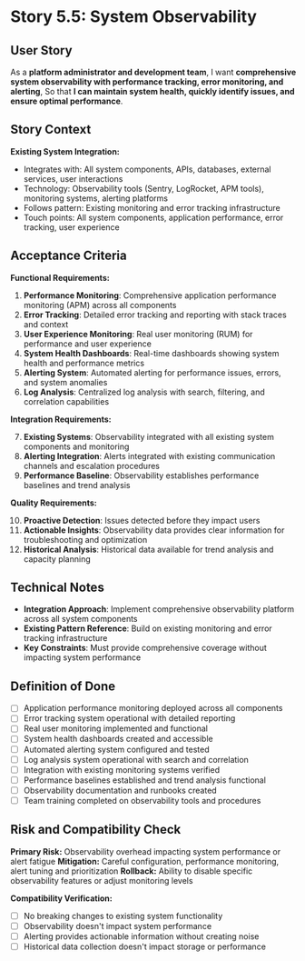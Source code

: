 # Story 5.5: System Observability

## User Story

As a **platform administrator and development team**,
I want **comprehensive system observability with performance tracking, error monitoring, and alerting**,
So that **I can maintain system health, quickly identify issues, and ensure optimal performance**.

## Story Context

**Existing System Integration:**
- Integrates with: All system components, APIs, databases, external services, user interactions
- Technology: Observability tools (Sentry, LogRocket, APM tools), monitoring systems, alerting platforms
- Follows pattern: Existing monitoring and error tracking infrastructure
- Touch points: All system components, application performance, error tracking, user experience

## Acceptance Criteria

**Functional Requirements:**

1. **Performance Monitoring**: Comprehensive application performance monitoring (APM) across all components
2. **Error Tracking**: Detailed error tracking and reporting with stack traces and context
3. **User Experience Monitoring**: Real user monitoring (RUM) for performance and user experience
4. **System Health Dashboards**: Real-time dashboards showing system health and performance metrics
5. **Alerting System**: Automated alerting for performance issues, errors, and system anomalies
6. **Log Analysis**: Centralized log analysis with search, filtering, and correlation capabilities

**Integration Requirements:**

7. **Existing Systems**: Observability integrated with all existing system components and monitoring
8. **Alerting Integration**: Alerts integrated with existing communication channels and escalation procedures
9. **Performance Baseline**: Observability establishes performance baselines and trend analysis

**Quality Requirements:**

10. **Proactive Detection**: Issues detected before they impact users
11. **Actionable Insights**: Observability data provides clear information for troubleshooting and optimization
12. **Historical Analysis**: Historical data available for trend analysis and capacity planning

## Technical Notes

- **Integration Approach**: Implement comprehensive observability platform across all system components
- **Existing Pattern Reference**: Build on existing monitoring and error tracking infrastructure
- **Key Constraints**: Must provide comprehensive coverage without impacting system performance

## Definition of Done

- [ ] Application performance monitoring deployed across all components
- [ ] Error tracking system operational with detailed reporting
- [ ] Real user monitoring implemented and functional
- [ ] System health dashboards created and accessible
- [ ] Automated alerting system configured and tested
- [ ] Log analysis system operational with search and correlation
- [ ] Integration with existing monitoring systems verified
- [ ] Performance baselines established and trend analysis functional
- [ ] Observability documentation and runbooks created
- [ ] Team training completed on observability tools and procedures

## Risk and Compatibility Check

**Primary Risk:** Observability overhead impacting system performance or alert fatigue
**Mitigation:** Careful configuration, performance monitoring, alert tuning and prioritization
**Rollback:** Ability to disable specific observability features or adjust monitoring levels

**Compatibility Verification:**
- [ ] No breaking changes to existing system functionality
- [ ] Observability doesn't impact system performance
- [ ] Alerting provides actionable information without creating noise
- [ ] Historical data collection doesn't impact storage or performance
